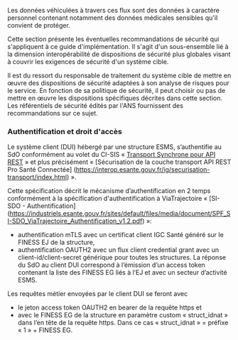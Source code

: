 Les données véhiculées à travers ces flux sont des données à caractère personnel contenant notamment des données médicales sensibles qu'il convient de protéger.

Cette section présente les éventuelles recommandations de sécurité qui s'appliquent à ce guide d'implémentation. Il s'agit d'un sous-ensemble lié à la dimension interopérabilité de dispositions de sécurité plus globales visant à couvrir les exigences de sécurité d'un système cible.

Il est du ressort du responsable de traitement du système cible de mettre en œuvre des dispositions de sécurité adaptées à son analyse de risques pour le service. En fonction de sa politique de sécurité, il peut choisir ou pas de mettre en œuvre les dispositions spécifiques décrites dans cette section. Les référentiels de sécurité édités par l'ANS fournissent des recommandations sur ce sujet. 

### Authentification et droit d'accès
Le système client (DUI) hébergé par une structure ESMS, s’authentifie au SdO conformément au volet du CI-SIS « [Transport Synchrone pour API REST](https://esante.gouv.fr/services/referentiels/ci-sis/espace-publication/couche-transport) » 
et plus précisément « [Sécurisation de la couche transport API REST Pro Santé Connectée] (https://interop.esante.gouv.fr/ig/securisation-transport/index.html) ».

Cette spécification décrit le mécanisme d’authentification en 2 temps conformément à la spécification d'authentification à ViaTrajectoire « [SI-SDO - Authentification] (https://industriels.esante.gouv.fr/sites/default/files/media/document/SPF_SI-SDO_ViaTrajectoire_Authentification_v1.2.pdf) »:
* authentification mTLS avec un certificat client IGC Santé généré sur le FINESS EJ de la structure,
* authentification OAUTH2 avec un flux client credential grant avec un client-id/client-secret générique pour toutes les structures.
La réponse du SdO au client DUI correspond à l’émission d’un access token contenant la liste des FINESS EG liés à l’EJ et avec un secteur d’activité ESMS. 

Les requêtes métier envoyées par le client DUI se feront avec 
*	le jeton access token OAUTH2 en bearer de la requête https et
*	avec le FINESS EG de la structure en paramètre custom « struct_idnat » dans l’en tête de la requête https. Dans ce cas « struct_idnat » = préfixe « 1 » + FINESS EG.
